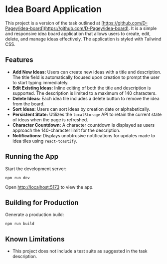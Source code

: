 # Idea Board Application

This project is a version of the task outlined at [https://github.com/D-Pagey/idea-board](https://github.com/D-Pagey/idea-board). It is a simple and responsive idea board application that allows users to create, edit, delete, and manage ideas effectively. The application is styled with Tailwind CSS.

## Features

- **Add New Ideas:** Users can create new ideas with a title and description. The title field is automatically focused upon creation to prompt the user to start typing immediately.
- **Edit Existing Ideas:** Inline editing of both the title and description is supported. The description is limited to a maximum of 140 characters.
- **Delete Ideas:** Each idea tile includes a delete button to remove the idea from the board.
- **Sort Ideas:** Users can sort ideas by creation date or alphabetically.
- **Persistent State:** Utilizes the `localStorage` API to retain the current state of ideas when the page is refreshed.
- **Character Countdown:** A character countdown is displayed as users approach the 140-character limit for the description.
- **Notifications:** Displays unobtrusive notifications for updates made to idea tiles using `react-toastify`.

## Running the App

Start the development server:

```
npm run dev
```

Open [http://localhost:5173](http://localhost:5173) to view the app.

## Building for Production

Generate a production build:

```
npm run build
```

## Known Limitations

- This project does not include a test suite as suggested in the task description.

